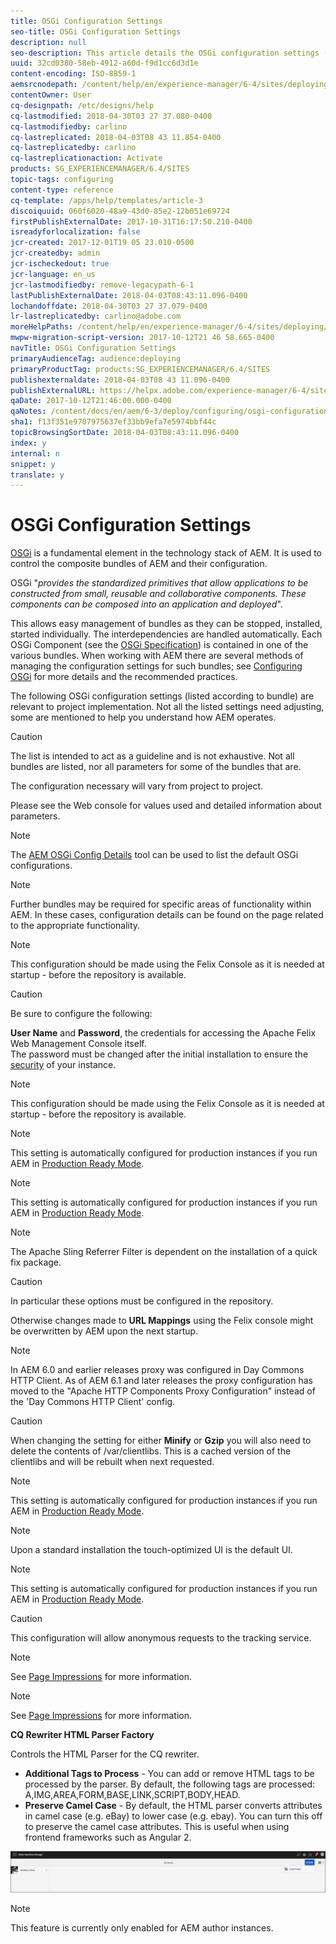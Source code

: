 ```yaml
---
title: OSGi Configuration Settings
seo-title: OSGi Configuration Settings
description: null
seo-description: This article details the OSGi configuration settings (listed according to bundle) that are relevant to project implementation. The list acts as a guideline and it is not exhaustive. 
uuid: 32cd0380-58eb-4912-a60d-f9d1cc6d3d1e
content-encoding: ISO-8859-1
aemsrcnodepath: /content/help/en/experience-manager/6-4/sites/deploying/using/osgi-configuration-settings
contentOwner: User
cq-designpath: /etc/designs/help
cq-lastmodified: 2018-04-30T03 27 37.080-0400
cq-lastmodifiedby: carlino
cq-lastreplicated: 2018-04-03T08 43 11.854-0400
cq-lastreplicatedby: carlino
cq-lastreplicationaction: Activate
products: SG_EXPERIENCEMANAGER/6.4/SITES
topic-tags: configuring
content-type: reference
cq-template: /apps/help/templates/article-3
discoiquuid: 060f6020-48a9-43d0-85e2-12b051e69724
firstPublishExternalDate: 2017-10-31T16:17:50.210-0400
isreadyforlocalization: false
jcr-created: 2017-12-01T19 05 23.010-0500
jcr-createdby: admin
jcr-ischeckedout: true
jcr-language: en_us
jcr-lastmodifiedby: remove-legacypath-6-1
lastPublishExternalDate: 2018-04-03T08:43:11.096-0400
lochandoffdate: 2018-04-30T03 27 37.079-0400
lr-lastreplicatedby: carlino@adobe.com
moreHelpPaths: /content/help/en/experience-manager/6-4/sites/deploying/morehelp/configuring;/content/help/en/experience-manager/6-4/sites/deploying/morehelp/configuring
mwpw-migration-script-version: 2017-10-12T21 46 58.665-0400
navTitle: OSGi Configuration Settings
primaryAudienceTag: audience:deploying
primaryProductTag: products:SG_EXPERIENCEMANAGER/6.4/SITES
publishexternaldate: 2018-04-03T08 43 11.096-0400
publishExternalURL: https://helpx.adobe.com/experience-manager/6-4/sites/deploying/using/osgi-configuration-settings.html
qaDate: 2017-10-12T21:46:00.000-0400
qaNotes: /content/docs/en/aem/6-3/deploy/configuring/osgi-configuration-settings
sha1: f13f351e9707975637ef33bb9efa7e5974bbf44c
topicBrowsingSortDate: 2018-04-03T08:43:11.096-0400
index: y
internal: n
snippet: y
translate: y
---
```


# OSGi Configuration Settings

<!-- <p>There are broken links in this doc</p> -->

<!-- <p>Lots of new Adobe CQ osgi configuration options in 5.6.1 (and probably 5.6). These are particular to all the new solutions:</p> 
<p>Media, Scene7, Soco, TagManager and damScene7</p> 
<p>We may need to include something at some point about these (or at least some of them).</p> -->

[OSGi](http://www.osgi.org/) is a fundamental element in the technology stack of AEM. It is used to control the composite bundles of AEM and their configuration.

OSGi "*provides the standardized primitives that allow applications to be constructed from small, reusable and collaborative components. These components can be composed into an application and deployed*".

This allows easy management of bundles as they can be stopped, installed, started individually. The interdependencies are handled automatically. Each OSGi Component (see the [OSGi Specification](http://www.osgi.org/Specifications/HomePage)) is contained in one of the various bundles. When working with AEM there are several methods of managing the configuration settings for such bundles; see [Configuring OSGi](configuring-osgi.md) for more details and the recommended practices.

The following OSGi configuration settings (listed according to bundle) are relevant to project implementation. Not all the listed settings need adjusting, some are mentioned to help you understand how AEM operates.

>[!CAUTION]
>
><p>The list is intended to act as a guideline and is not exhaustive. Not all bundles are listed, nor all parameters for some of the bundles that are.</p> <p>The configuration necessary will vary from project to project.</p> <p>Please see the Web console for values used and detailed information about parameters.</p>

>[!NOTE]
>
><p>The <a href="http://www.aemstuff.com/osgi.html">AEM OSGi Config Details</a> tool can be used to list the default OSGi configurations.<br> </p>

>[!NOTE]
>
><p>Further bundles may be required for specific areas of functionality within AEM. In these cases, configuration details can be found on the page related to the appropriate functionality. &nbsp;</p>

<!-- <p>This is no longer present - has it been removed or replaced (and if so to what)?<br /> </p> -->

<!-- <p>This is no longer present - has it been removed or replaced (and if so to what)?<br /> </p> -->

<!-- <p>This is no longer present - has it been removed or replaced (and if so to what)?<br /> </p> -->

>[!NOTE]
>
><p>This configuration should be made using the Felix Console as it is needed at startup - before the repository is available.<br> </p>

<!-- <p>This is no longer present - has it been removed or replaced (and if so to what)?</p> 
<p>I suspect it's been deprecated, but just need to check...<br /> </p> -->

<!-- <p>73 Adobe CQ configs</p> 
<p>2 Mac configs</p> 
<p>1 Adobe Octopus config</p> 
<p> </p> -->

>[!CAUTION]
>
><p>Be sure to configure the following:</p> <p><b>User Name</b> and <b>Password</b>, the credentials for accessing the Apache Felix Web Management Console itself.<br> The password must be changed after the initial installation to ensure the <a href="/content/docs/en/aem/6-3/deploy/security_checklist.html">security</a> of your instance.</p>

>[!NOTE]
>
><p>This configuration should be made using the Felix Console as it is needed at startup - before the repository is available.<br> </p>

<!-- <p>Not present with this name in 6.1 - to be verified if this config is handled by Apache Sling Thread Pool Configuration<br /> </p> -->

>[!NOTE]
>
><p>This setting is automatically configured for production instances if you run AEM in <a href="/content/help/en/experience-manager/6-4/sites/administering/using/production-ready.html">Production Ready Mode</a>.</p>

>[!NOTE]
>
><p>This setting is automatically configured for production instances if you run AEM in <a href="/content/help/en/experience-manager/6-4/sites/administering/using/production-ready.html" >Production Ready Mode</a>.<br> </p>

>[!NOTE]
>
><p>The Apache Sling Referrer Filter is dependent on the installation of a quick fix package.<br> </p>

>[!CAUTION]
>
><p>In particular these options must be configured in the repository.</p> <p>Otherwise changes made to <b>URL Mappings</b> using the Felix console might be overwritten by AEM upon the next startup.</p>

<!-- <p>Not present in 6.1</p> -->

>[!NOTE]
>
><p>In AEM 6.0 and earlier releases proxy was configured in Day Commons HTTP Client. As of AEM 6.1 and later releases the proxy configuration has moved to the &quot;Apache HTTP Components Proxy Configuration&quot; instead of the 'Day Commons HTTP Client' config.</p>

>[!CAUTION]
>
><p>When changing the setting for either <b>Minify</b> or <b>Gzip</b> you will also need to delete the contents of <span class="code">/var/clientlibs</span>. This is a cached version of the clientlibs and will be rebuilt when next requested.</p>

>[!NOTE]
>
><p>This setting is automatically configured for production instances if you run AEM in <a href="/content/help/en/experience-manager/6-4/sites/administering/using/production-ready.html">Production Ready Mode</a>.</p>

<!-- <p>This is present in 6.1. See DOC-5647.</p> -->

<!-- <p>how exactly do the above two (link checker service and task) interact? eg both have a scheduler period.<br /> </p> -->

<!-- <p>Check this paragraph after 5.6 GA (still need to refer version nr and classic UI?)<br /> </p> -->

>[!NOTE]
>
><p>Upon a standard installation the touch-optimized UI is the default UI.</p>

>[!NOTE]
>
><p>This setting is automatically configured for production instances if you run AEM in <a href="/content/help/en/experience-manager/6-4/sites/administering/using/production-ready.html">Production Ready Mode</a>.</p>

<!-- <p>Both the Link Checker Configurator and WCM Page Processor are present in 6.1.<br /> </p> -->

>[!CAUTION]
>
><p>This configuration will allow anonymous requests to the tracking service.</p>

>[!NOTE]
>
><p>See <a href="/content/help/en/experience-manager/6-4/sites/deploying/using/configuring.html#EnablingPageImpressions">Page Impressions</a> for more information.</p>

>[!NOTE]
>
><p>See <a href="/content/help/en/experience-manager/6-4/sites/deploying/using/configuring.html#EnablingPageImpressions">Page Impressions</a> for more information.</p>

<!-- <p>Not present in 6.1</p> -->

**CQ Rewriter HTML Parser Factory**

Controls the HTML Parser for the CQ rewriter.

* **Additional Tags to Process** - You can add or remove HTML tags to be processed by the parser. By default, the following tags are processed: A,IMG,AREA,FORM,BASE,LINK,SCRIPT,BODY,HEAD.
* **Preserve Camel Case** - By default, the HTML parser converts attributes in camel case (e.g. eBay) to lower case (e.g. ebay). You can turn this off to preserve the camel case attributes. This is useful when using frontend frameworks such as Angular 2.

![](assets/chlimage_1.png)

>[!NOTE]
>
><p>This feature is currently only enabled for AEM author instances.</p> 
